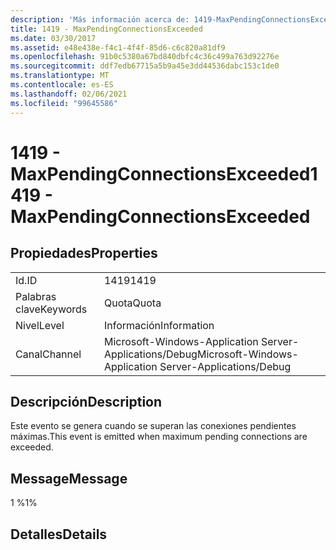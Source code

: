 ```yaml
---
description: 'Más información acerca de: 1419-MaxPendingConnectionsExceeded'
title: 1419 - MaxPendingConnectionsExceeded
ms.date: 03/30/2017
ms.assetid: e48e438e-f4c1-4f4f-85d6-c6c820a81df9
ms.openlocfilehash: 91b0c5380a67bd840dbfc4c36c499a763d92276e
ms.sourcegitcommit: ddf7edb67715a5b9a45e3dd44536dabc153c1de0
ms.translationtype: MT
ms.contentlocale: es-ES
ms.lasthandoff: 02/06/2021
ms.locfileid: "99645586"
---
```

# <a name="1419---maxpendingconnectionsexceeded"></a><span data-ttu-id="a31f8-103">1419 - MaxPendingConnectionsExceeded</span><span class="sxs-lookup"><span data-stu-id="a31f8-103">1419 - MaxPendingConnectionsExceeded</span></span>

## <a name="properties"></a><span data-ttu-id="a31f8-104">Propiedades</span><span class="sxs-lookup"><span data-stu-id="a31f8-104">Properties</span></span>  
  
|||  
|-|-|  
|<span data-ttu-id="a31f8-105">Id.</span><span class="sxs-lookup"><span data-stu-id="a31f8-105">ID</span></span>|<span data-ttu-id="a31f8-106">1419</span><span class="sxs-lookup"><span data-stu-id="a31f8-106">1419</span></span>|  
|<span data-ttu-id="a31f8-107">Palabras clave</span><span class="sxs-lookup"><span data-stu-id="a31f8-107">Keywords</span></span>|<span data-ttu-id="a31f8-108">Quota</span><span class="sxs-lookup"><span data-stu-id="a31f8-108">Quota</span></span>|  
|<span data-ttu-id="a31f8-109">Nivel</span><span class="sxs-lookup"><span data-stu-id="a31f8-109">Level</span></span>|<span data-ttu-id="a31f8-110">Información</span><span class="sxs-lookup"><span data-stu-id="a31f8-110">Information</span></span>|  
|<span data-ttu-id="a31f8-111">Canal</span><span class="sxs-lookup"><span data-stu-id="a31f8-111">Channel</span></span>|<span data-ttu-id="a31f8-112">Microsoft-Windows-Application Server-Applications/Debug</span><span class="sxs-lookup"><span data-stu-id="a31f8-112">Microsoft-Windows-Application Server-Applications/Debug</span></span>|  
  
## <a name="description"></a><span data-ttu-id="a31f8-113">Descripción</span><span class="sxs-lookup"><span data-stu-id="a31f8-113">Description</span></span>  

 <span data-ttu-id="a31f8-114">Este evento se genera cuando se superan las conexiones pendientes máximas.</span><span class="sxs-lookup"><span data-stu-id="a31f8-114">This event is emitted when maximum pending connections are exceeded.</span></span>  
  
## <a name="message"></a><span data-ttu-id="a31f8-115">Message</span><span class="sxs-lookup"><span data-stu-id="a31f8-115">Message</span></span>  

 <span data-ttu-id="a31f8-116">1 %</span><span class="sxs-lookup"><span data-stu-id="a31f8-116">1%</span></span>  
  
## <a name="details"></a><span data-ttu-id="a31f8-117">Detalles</span><span class="sxs-lookup"><span data-stu-id="a31f8-117">Details</span></span>
